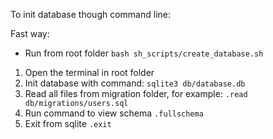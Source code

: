To init database though command line:

Fast way: 
* Run from root folder
`
bash sh_scripts/create_database.sh
`

1. Open the terminal in root folder
2. Init database with command:
`
sqlite3 db/database.db
`
3. Read all files from migration folder, for example:
`
.read db/migrations/users.sql
`
4. Run command to view schema
`
.fullschema
`
5. Exit from sqlite
`
.exit
`